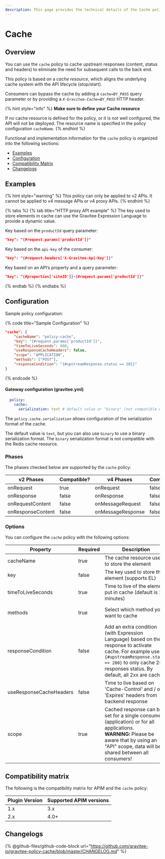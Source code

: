 ```yaml
---
description: This page provides the technical details of the Cache policy
---
```


# Cache

## Overview

You can use the `cache` policy to cache upstream responses (content, status and headers) to eliminate the need for subsequent calls to the back end.

This policy is based on a _cache resource_, which aligns the underlying cache system with the API lifecycle (stop/start).

Consumers can bypass the cache by adding a `cache=BY_PASS` query parameter or by providing a _`X-Gravitee-Cache=BY_PASS`_ HTTP header.

{% hint style="info" %}
**Make sure to define your Cache resource**

If no cache resource is defined for the policy, or it is not well configured, the API will not be deployed. The resource name is specified in the policy configuration `cacheName`.
{% endhint %}

Functional and implementation information for the `cache` policy is organized into the following sections:

* [Examples](cache.md#examples)
* [Configuration](cache.md#configuration)
* [Compatibility Matrix](cache.md#compatibility-matrix)
* [Changelogs](cache.md#changelogs)

## Examples

{% hint style="warning" %}
This policy can only be applied to v2 APIs. It cannot be applied to v4 message APIs or v4 proxy APIs.
{% endhint %}

{% tabs %}
{% tab title="HTTP proxy API example" %}
The key used to store elements in cache can use the Gravitee Expression Language to provide a dynamic value.

Key based on the `productId` query parameter:

```json
"key": "{#request.params['productId']}"
```

Key based on the `api-key` of the consumer:

```json
"key": "{#request.headers['X-Gravitee-Api-Key']}"
```

Key based on an API’s property and a query parameter:

```json
"key": "{#properties['siteID']}-{#request.params['productId']}"
```
{% endtab %}
{% endtabs %}

## Configuration

Sample policy configuration:

{% code title="Sample Configuration" %}
```json
"cache": {
    "cacheName": "policy-cache",
    "key": "{#request.params['productId']}",
    "timeToLiveSeconds": 600,
    "useResponseCacheHeaders": false,
    "scope": "APPLICATION",
    "methods": ["POST"],
    "responseCondition": "{#upstreamResponse.status == 201}"
}
```
{% endcode %}

#### Gateway configuration (gravitee.yml)

```yaml
  policy:
    cache:
      serialization: text # default value or "binary" (not compatible with Redis)
```

The `policy.cache.serialization` allows configuration of the serialization format of the cache.

The default value is `text`, but you can also use `binary` to use a binary serialization format. The `binary` serialization format is not compatible with the Redis cache resource.

### Phases

The phases checked below are supported by the `cache` policy:

<table data-full-width="false"><thead><tr><th width="202">v2 Phases</th><th width="139" data-type="checkbox">Compatible?</th><th width="198">v4 Phases</th><th data-type="checkbox">Compatible?</th></tr></thead><tbody><tr><td>onRequest</td><td>true</td><td>onRequest</td><td>false</td></tr><tr><td>onResponse</td><td>false</td><td>onResponse</td><td>false</td></tr><tr><td>onRequestContent</td><td>false</td><td>onMessageRequest</td><td>false</td></tr><tr><td>onResponseContent</td><td>false</td><td>onMessageResponse</td><td>false</td></tr></tbody></table>

### Options

You can configure the `cache` policy with the following options:

<table><thead><tr><th width="267">Property</th><th data-type="checkbox">Required</th><th width="273">Description</th><th width="140">Type</th><th>Default</th></tr></thead><tbody><tr><td>cacheName</td><td>true</td><td>The cache resource used to store the element</td><td>string</td><td></td></tr><tr><td>key</td><td>false</td><td>The key used to store the element (supports EL)</td><td>string</td><td></td></tr><tr><td>timeToLiveSeconds</td><td>true</td><td>Time to live of the element put in cache (default is 10 minutes)</td><td>integer</td><td>600</td></tr><tr><td>methods</td><td>true</td><td>Select which method you want to cache</td><td>array of strings</td><td>[GET, OPTIONS, HEAD]</td></tr><tr><td>responseCondition</td><td>false</td><td>Add an extra condition (with Expression Language) based on the response to activate cache. For example use <code>{#upstreamResponse.status == 200}</code> to only cache 200 responses status. By default, all 2xx are cached.</td><td>string</td><td></td></tr><tr><td>useResponseCacheHeaders</td><td>false</td><td>Time to live based on 'Cache-Control' and / or 'Expires' headers from backend response</td><td>boolean</td><td>false</td></tr><tr><td>scope</td><td>true</td><td>Cached response can be set for a single consumer (application) or for all applications.<br><strong>WARNING:</strong> Please be aware that by using an "API" scope, data will be shared between all consumers!</td><td>API / APPLICATION</td><td>APPLICATION</td></tr></tbody></table>

## Compatibility matrix

The following is the compatibility matrix for APIM and the `cache` policy:

<table data-full-width="false"><thead><tr><th>Plugin Version</th><th>Supported APIM versions</th></tr></thead><tbody><tr><td>1.x</td><td>3.x</td></tr><tr><td>2.x</td><td>4.0+</td></tr></tbody></table>

## Changelogs

{% @github-files/github-code-block url="https://github.com/gravitee-io/gravitee-policy-cache/blob/master/CHANGELOG.md" %}
